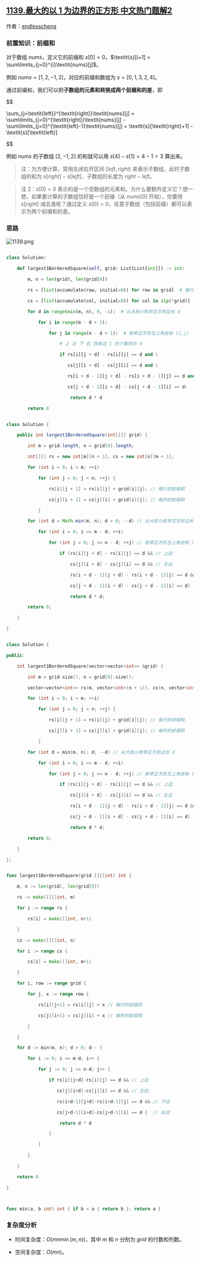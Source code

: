 ## [1139.最大的以 1 为边界的正方形 中文热门题解2](https://leetcode.cn/problems/largest-1-bordered-square/solutions/100000/tu-jie-qian-zhui-he-qing-song-acpythonja-5mnn)

作者：[endlesscheng](https://leetcode.cn/u/endlesscheng)

### 前置知识：前缀和

对于数组 $\textit{nums}$，定义它的前缀和 $\textit{s}[0]=0$，$\textit{s}[i+1] = \sum\limits_{j=0}^{i}\textit{nums}[j]$。

例如 $\textit{nums}=[1,2,-1,2]$，对应的前缀和数组为 $s=[0,1,3,2,4]$。

通过前缀和，我们可以把**子数组的元素和转换成两个前缀和的差**，即

$$
\sum_{j=\textit{left}}^{\textit{right}}\textit{nums}[j] = \sum\limits_{j=0}^{\textit{right}}\textit{nums}[j] - \sum\limits_{j=0}^{\textit{left}-1}\textit{nums}[j] = \textit{s}[\textit{right}+1] - \textit{s}[\textit{left}]
$$

例如 $\textit{nums}$ 的子数组 $[2,-1,2]$ 的和就可以用 $s[4]-s[1]=4-1=3$ 算出来。

> 注：为方便计算，常用左闭右开区间 $[\textit{left},\textit{right})$ 来表示子数组，此时子数组的和为 $\textit{s}[\textit{right}] - \textit{s}[\textit{left}]$，子数组的长度为 $\textit{right}-\textit{left}$。
> 
> 注 2：$s[0]=0$ 表示的是一个空数组的元素和。为什么要额外定义它？想一想，如果要计算的子数组恰好是一个前缀（从 $\textit{nums}[0]$ 开始），你要用 $s[\textit{right}]$ 减去谁呢？通过定义 $s[0]=0$，任意子数组（包括前缀）都可以表示为两个前缀和的差。

### 思路

![1139.png](https://pic.leetcode.cn/1676448329-qJcoyK-1139.png)

```py [sol1-Python3]
class Solution:
    def largest1BorderedSquare(self, grid: List[List[int]]) -> int:
        m, n = len(grid), len(grid[0])
        rs = [list(accumulate(row, initial=0)) for row in grid]  # 每行的前缀和
        cs = [list(accumulate(col, initial=0)) for col in zip(*grid)]  # 每列的前缀和
        for d in range(min(m, n), 0, -1):  # 从大到小枚举正方形边长 d
            for i in range(m - d + 1):
                for j in range(n - d + 1):  # 枚举正方形左上角坐标 (i,j)
                    # 上 左 下 右 四条边 1 的个数均为 d
                    if rs[i][j + d] - rs[i][j] == d and \
                       cs[j][i + d] - cs[j][i] == d and \
                       rs[i + d - 1][j + d] - rs[i + d - 1][j] == d and \
                       cs[j + d - 1][i + d] - cs[j + d - 1][i] == d:
                        return d * d
        return 0
```

```java [sol1-Java]
class Solution {
    public int largest1BorderedSquare(int[][] grid) {
        int m = grid.length, n = grid[0].length;
        int[][] rs = new int[m][n + 1], cs = new int[n][m + 1];
        for (int i = 0; i < m; ++i)
            for (int j = 0; j < n; ++j) {
                rs[i][j + 1] = rs[i][j] + grid[i][j]; // 每行的前缀和
                cs[j][i + 1] = cs[j][i] + grid[i][j]; // 每列的前缀和
            }
        for (int d = Math.min(m, n); d > 0; --d) // 从大到小枚举正方形边长 d
            for (int i = 0; i <= m - d; ++i)
                for (int j = 0; j <= n - d; ++j) // 枚举正方形左上角坐标 (i,j)
                    if (rs[i][j + d] - rs[i][j] == d && // 上边
                        cs[j][i + d] - cs[j][i] == d && // 左边 
                        rs[i + d - 1][j + d] - rs[i + d - 1][j] == d && // 下边
                        cs[j + d - 1][i + d] - cs[j + d - 1][i] == d)   // 右边
                        return d * d;
        return 0;
    }
}
```

```cpp [sol1-C++]
class Solution {
public:
    int largest1BorderedSquare(vector<vector<int>> &grid) {
        int m = grid.size(), n = grid[0].size();
        vector<vector<int>> rs(m, vector<int>(n + 1)), cs(n, vector<int>(m + 1));
        for (int i = 0; i < m; ++i)
            for (int j = 0; j < n; ++j) {
                rs[i][j + 1] = rs[i][j] + grid[i][j]; // 每行的前缀和
                cs[j][i + 1] = cs[j][i] + grid[i][j]; // 每列的前缀和
            }
        for (int d = min(m, n); d; --d) // 从大到小枚举正方形边长 d
            for (int i = 0; i <= m - d; ++i)
                for (int j = 0; j <= n - d; ++j) // 枚举正方形左上角坐标 (i,j)
                    if (rs[i][j + d] - rs[i][j] == d && // 上边
                        cs[j][i + d] - cs[j][i] == d && // 左边 
                        rs[i + d - 1][j + d] - rs[i + d - 1][j] == d && // 下边
                        cs[j + d - 1][i + d] - cs[j + d - 1][i] == d)   // 右边
                        return d * d;
        return 0;
    }
};
```

```go [sol1-Go]
func largest1BorderedSquare(grid [][]int) int {
    m, n := len(grid), len(grid[0])
    rs := make([][]int, m)
    for i := range rs {
        rs[i] = make([]int, n+1)
    }
    cs := make([][]int, n)
    for i := range cs {
        cs[i] = make([]int, m+1)
    }
    for i, row := range grid {
        for j, x := range row {
            rs[i][j+1] = rs[i][j] + x // 每行的前缀和
            cs[j][i+1] = cs[j][i] + x // 每列的前缀和
        }
    }
    for d := min(m, n); d > 0; d-- {
        for i := 0; i <= m-d; i++ {
            for j := 0; j <= n-d; j++ {
                if rs[i][j+d]-rs[i][j] == d && // 上边
                   cs[j][i+d]-cs[j][i] == d && // 左边
                   rs[i+d-1][j+d]-rs[i+d-1][j] == d && // 下边
                   cs[j+d-1][i+d]-cs[j+d-1][i] == d {  // 右边
                    return d * d
                }
            }
        }
    }
    return 0
}

func min(a, b int) int { if b < a { return b }; return a }
```

### 复杂度分析

- 时间复杂度：$O(mn\min(m,n))$，其中 $m$ 和 $n$ 分别为 $\textit{grid}$ 的行数和列数。
- 空间复杂度：$O(mn)$。


